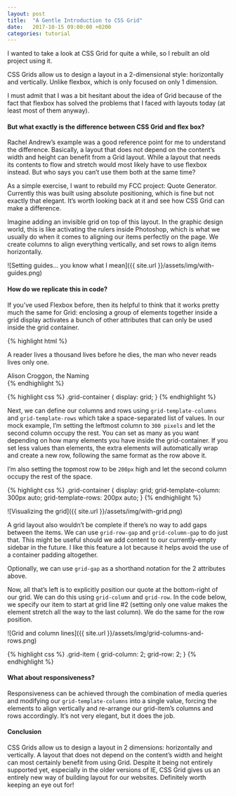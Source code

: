 ```yaml
---
layout: post
title:  "A Gentle Introduction to CSS Grid"
date:   2017-10-15 09:00:00 +0200
categories: tutorial
---
```


I wanted to take a look at CSS Grid for quite a while, so I rebuilt an old project using it.

CSS Grids allow us to design a layout in a 2-dimensional style: horizontally and vertically. Unlike flexbox, which is only focused on only 1 dimension.

I must admit that I was a bit hesitant about the idea of Grid because of the fact that flexbox has solved the problems that I faced with layouts today (at least most of them anyway).

#### But what exactly is the difference between CSS Grid and flex box?
Rachel Andrew’s example was a good reference point for me to understand the difference. Basically, a layout that does not depend on the content’s width and height can benefit from a Grid layout. While a layout that needs its contents to flow and stretch would most likely have to use flexbox instead. But who says you can’t use them both at the same time?

As a simple exercise, I want to rebuild my FCC project: Quote Generator. Currently this was built using absolute positioning, which is fine but not exactly that elegant. It’s worth looking back at it and see how CSS Grid can make a difference.

Imagine adding an invisible grid on top of this layout. In the graphic design world, this is like activating the rulers inside Photoshop, which is what we usually do when it comes to aligning our items perfectly on the page. We create columns to align everything vertically, and set rows to align items horizontally.

![Setting guides... you know what I mean]({{ site.url }}/assets/img/with-guides.png)

#### How do we replicate this in code?
If you’ve used Flexbox before, then its helpful to think that it works pretty much the same for Grid: enclosing a group of elements together inside a grid display activates a bunch of other attributes that can only be used inside the grid container.

{% highlight html %}
<div class="grid-container">
    <div class="grid-item">
        <p>A reader lives a thousand lives before he dies, the man who never reads lives only one.</p>
        <span>Alison Croggon, the Naming</span>
    </div>
</div>
{% endhighlight %}

{% highlight css %}
.grid-container {
    display: grid;
}
{% endhighlight %}

Next, we can define our columns and rows using `grid-template-columns` and `grid-template-rows` which take a space-separated list of values. In our mock example, I’m setting the leftmost column to `300 pixels` and let the second column occupy the rest. You can set as many as you want depending on how many elements you have inside the grid-container. If you set less values than elements, the extra elements will automatically wrap and create a new row, following the same format as the row above it.

I’m also setting the topmost row to be `200px` high and let the second column occupy the rest of the space.

{% highlight css %}
.grid-container {
    display: grid;
    grid-template-column: 300px auto;
    grid-template-rows: 200px auto;
}
{% endhighlight %}

![Visualizing the grid]({{ site.url }}/assets/img/with-grid.png)

A grid layout also wouldn’t be complete if there’s no way to add gaps between the items. We can use `grid-row-gap` and `grid-column-gap` to do just that. This might be useful should we add content to our currently-empty sidebar in the future. I like this feature a lot because it helps avoid the use of a container padding altogether.

Optionally, we can use `grid-gap` as a shorthand notation for the 2 attributes above.

Now, all that’s left is to explicitly position our quote at the bottom-right of our grid. We can do this using `grid-column` and `grid-row`. In the code below, we specify our item to start at grid line #2 (setting only one value makes the element stretch all the way to the last column). We do the same for the row position.

![Grid and column lines]({{ site.url }}/assets/img/grid-columns-and-rows.png)

{% highlight css %}
.grid-item {
    grid-column: 2;
    grid-row: 2;
}
{% endhighlight %}

#### What about responsiveness?
Responsiveness can be achieved through the combination of media queries and modifying our `grid-template-columns` into a single value, forcing the elements to align vertically and re-arrange our grid-item’s columns and rows accordingly. It’s not very elegant, but it does the job.

#### Conclusion
CSS Grids allow us to design a layout in 2 dimensions: horizontally and vertically. A layout that does not depend on the content’s width and height can most certainly benefit from using Grid. Despite it being not entirely supported yet, especially in the older versions of IE, CSS Grid gives us an entirely new way of building layout for our websites. Definitely worth keeping an eye out for!
